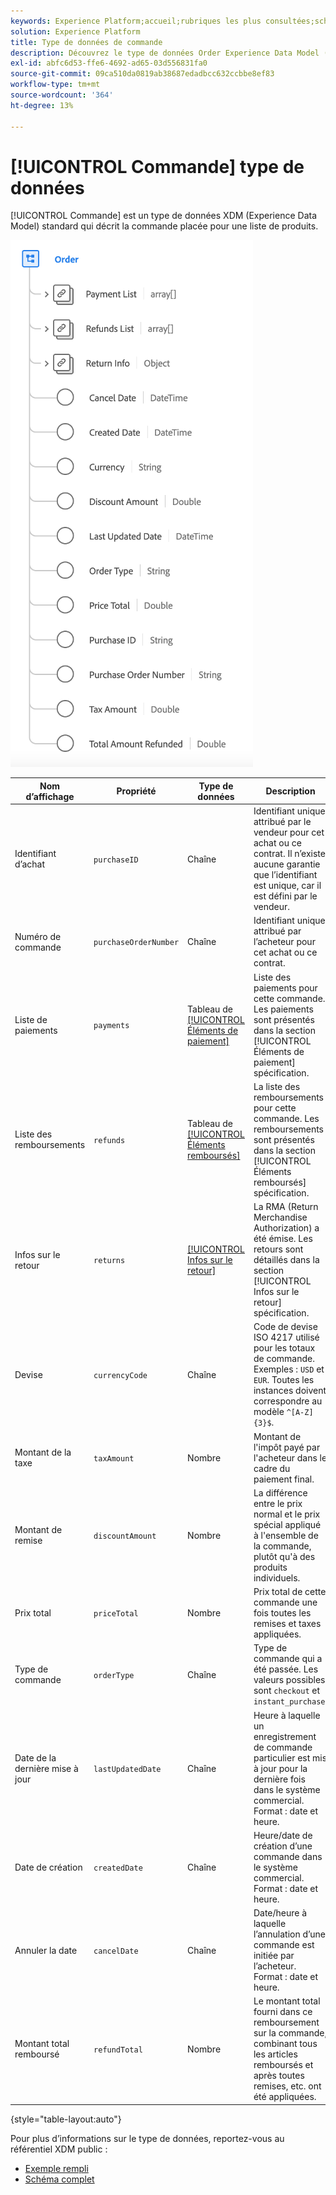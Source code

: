 ```yaml
---
keywords: Experience Platform;accueil;rubriques les plus consultées;schéma;schéma;XDM;champs;schémas;schémas;commande;type de données;type de données;type de données
solution: Experience Platform
title: Type de données de commande
description: Découvrez le type de données Order Experience Data Model (XDM).
exl-id: abfc6d53-ffe6-4692-ad65-03d556831fa0
source-git-commit: 09ca510da0819ab38687edadbcc632ccbbe8ef83
workflow-type: tm+mt
source-wordcount: '364'
ht-degree: 13%

---
```


# [!UICONTROL Commande] type de données

[!UICONTROL Commande] est un type de données XDM (Experience Data Model) standard qui décrit la commande placée pour une liste de produits.

![Un diagramme de [!UICONTROL Commande] type de données.](../images/data-types/order.png)

| Nom d’affichage | Propriété | Type de données | Description |
|-------------------------|-------------------------|-----------|------------------------------------------------------------------------------------------------------------------|
| Identifiant d’achat | `purchaseID` | Chaîne | Identifiant unique attribué par le vendeur pour cet achat ou ce contrat. Il n’existe aucune garantie que l’identifiant est unique, car il est défini par le vendeur. |
| Numéro de commande | `purchaseOrderNumber` | Chaîne | Identifiant unique attribué par l’acheteur pour cet achat ou ce contrat. |
| Liste de paiements | `payments` | Tableau de [[!UICONTROL Éléments de paiement]](./payment-item.md) | Liste des paiements pour cette commande. Les paiements sont présentés dans la section [!UICONTROL Éléments de paiement] spécification. |
| Liste des remboursements | `refunds` | Tableau de [[!UICONTROL Éléments remboursés]](./refund-item.md) | La liste des remboursements pour cette commande. Les remboursements sont présentés dans la section [!UICONTROL Éléments remboursés] spécification. |
| Infos sur le retour | `returns` | [[!UICONTROL Infos sur le retour]](./return.md) | La RMA (Return Merchandise Authorization) a été émise. Les retours sont détaillés dans la section [!UICONTROL Infos sur le retour] spécification. |
| Devise | `currencyCode` | Chaîne | Code de devise ISO 4217 utilisé pour les totaux de commande. Exemples : `USD` et `EUR`. Toutes les instances doivent correspondre au modèle `^[A-Z]{3}$`. |
| Montant de la taxe | `taxAmount` | Nombre | Montant de l&#39;impôt payé par l&#39;acheteur dans le cadre du paiement final. |
| Montant de remise | `discountAmount` | Nombre | La différence entre le prix normal et le prix spécial appliqué à l&#39;ensemble de la commande, plutôt qu&#39;à des produits individuels. |
| Prix total | `priceTotal` | Nombre | Prix total de cette commande une fois toutes les remises et taxes appliquées. |
| Type de commande | `orderType` | Chaîne | Type de commande qui a été passée. Les valeurs possibles sont `checkout` et `instant_purchase`. |
| Date de la dernière mise à jour | `lastUpdatedDate` | Chaîne | Heure à laquelle un enregistrement de commande particulier est mis à jour pour la dernière fois dans le système commercial. Format : date et heure. |
| Date de création | `createdDate` | Chaîne | Heure/date de création d’une commande dans le système commercial. Format : date et heure. |
| Annuler la date | `cancelDate` | Chaîne | Date/heure à laquelle l’annulation d’une commande est initiée par l’acheteur. Format : date et heure. |
| Montant total remboursé | `refundTotal` | Nombre | Le montant total fourni dans ce remboursement sur la commande, combinant tous les articles remboursés et après toutes remises, etc. ont été appliquées. |

{style="table-layout:auto"}

Pour plus d’informations sur le type de données, reportez-vous au référentiel XDM public :

* [Exemple rempli](https://github.com/adobe/xdm/blob/master/components/datatypes/data/order.example.1.json)
* [Schéma complet](https://github.com/adobe/xdm/blob/master/components/datatypes/data/order.schema.json)
